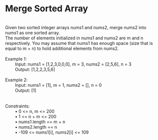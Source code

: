 <h1>Merge Sorted Array</h1>
<p><br>
Given two sorted integer arrays nums1 and nums2, merge nums2 into nums1 as one sorted array.<br>
The number of elements initialized in nums1 and nums2 are m and n respectively. You may assume that nums1 has enough space (size that is equal to m + n) to hold additional elements from nums2.<br>
<br> 
Example 1:<br>
&emsp; &emsp;Input: nums1 = [1,2,3,0,0,0], m = 3, nums2 = [2,5,6], n = 3<br>
&emsp; &emsp;Output: [1,2,2,3,5,6]<br>
<br>
Example 2:<br>
&emsp; &emsp;Input: nums1 = [1], m = 1, nums2 = [], n = 0<br>
&emsp; &emsp;Output: [1]<br>
 <br>
 <br>
Constraints:<br>
&emsp; &emsp;•	0 <= n, m <= 200<br>
&emsp; &emsp;•	1 <= n + m <= 200<br>
&emsp; &emsp;•	nums1.length == m + n<br>
&emsp; &emsp;•	nums2.length == n<br>
&emsp; &emsp;•	-109 <= nums1[i], nums2[i] <= 109<br>

